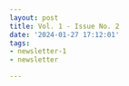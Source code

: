```yaml
---
layout: post
title: Vol. 1 - Issue No. 2
date: '2024-01-27 17:12:01'
tags:
- newsletter-1
- newsletter

---
```


